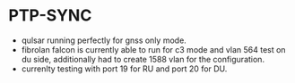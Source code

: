 # PTP-SYNC
* qulsar running perfectly for gnss only mode.
* fibrolan falcon is currently able to run for c3 mode and vlan 564 test on du side, additionally had to create 1588 vlan for the configuration. 
* currenlty testing with port 19 for RU and port 20 for DU.
